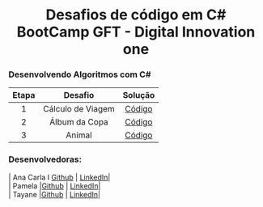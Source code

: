 
<h1 align="center">Desafios de código em C# BootCamp GFT - Digital Innovation one</h1>


<h3 align="left">Desenvolvendo Algoritmos com C#</h3>

| Etapa |                              Desafio                              |     Solução     |
|:---:|:------------------------:|:-------:|
|  1  | Cálculo de Viagem | [Código]() |
|  2  | Álbum da Copa | [Código](https://github.com/Anacarlags/Desafios_CodigoCsharp-Bootcamp_GFT/tree/master/AlbumCopa) |
|  3  | Animal | [Código]() |



### Desenvolvedoras: 

| Ana Carla I [Github](https://github.com/Anacarlags) | [LinkedIn](https://www.linkedin.com/in/ana-carla-gs-lta)| <br>
| Pamela |[Github]() | [LinkedIn]()|<br>
| Tayane |[Github]() | [LinkedIn]()|


